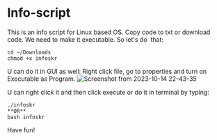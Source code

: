 # Info-script

This is an info script for Linux based OS. Copy code to txt or download code. 
We need to make it executable. So let's do  that:
```
cd ~/Downloads
chmod +x infoskr
```
U can do it in GUI as well:
Right click file, go to properties and turn on Executable as Program.
![Screenshot from 2023-10-14 22-43-35](https://github.com/Yodakole1/Info-script/assets/119262845/200ee8a8-bc16-4673-96ce-ac70a30d2ebc)

U can right click it and then click execute or do it in terminal by typing:
```
./infoskr
**OR**
bash infoskr
```
Have fun!
